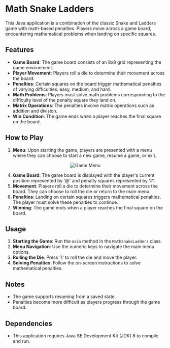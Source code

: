 # Math Snake Ladders

This Java application is a combination of the classic Snake and Ladders game with math-based penalties. Players move across a game board, encountering mathematical problems when landing on specific squares.

## Features

- **Game Board**: The game board consists of an 8x8 grid representing the game environment.
- **Player Movement**: Players roll a die to determine their movement across the board.
- **Penalties**: Certain squares on the board trigger mathematical penalties of varying difficulties: easy, medium, and hard.
- **Math Problems**: Players must solve math problems corresponding to the difficulty level of the penalty square they land on.
- **Matrix Operations**: The penalties involve matrix operations such as addition and division.
- **Win Condition**: The game ends when a player reaches the final square on the board.

## How to Play

1. **Menu**: Upon starting the game, players are presented with a menu where they can choose to start a new game, resume a game, or exit.
   
<div style="text-align:center">
  <img src="https://github.com/joshi-debb/math_snake_ladders/assets/87725718/ee4a7584-d8a4-4262-8ccf-e2ef5001c97f" alt="Game Menu">
</div>

4. **Game Board**: The game board is displayed with the player's current position represented by '@' and penalty squares represented by '#'.
5. **Movement**: Players roll a die to determine their movement across the board. They can choose to roll the die or return to the main menu.
6. **Penalties**: Landing on certain squares triggers mathematical penalties. The player must solve these penalties to continue.
7. **Winning**: The game ends when a player reaches the final square on the board.

## Usage

1. **Starting the Game**: Run the `main` method in the `MathSnakeLadders` class.
2. **Menu Navigation**: Use the numeric keys to navigate the main menu options.
3. **Rolling the Die**: Press '1' to roll the die and move the player.
4. **Solving Penalties**: Follow the on-screen instructions to solve mathematical penalties.

## Notes

- The game supports resuming from a saved state.
- Penalties become more difficult as players progress through the game board.

## Dependencies

- This application requires Java SE Development Kit (JDK) 8 to compile and run.
